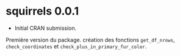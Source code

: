 # squirrels 0.0.1

* Initial CRAN submission.

Première version du package. création des fonctions `get_df_nrows`, `check_coordinates` et `check_plus_in_primary_fur_color`.
